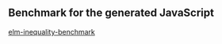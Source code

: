 ## Benchmark for the generated JavaScript

[elm-inequality-benchmark](https://annaghi.github.io/elm-inequality-benchmark/index.html)
